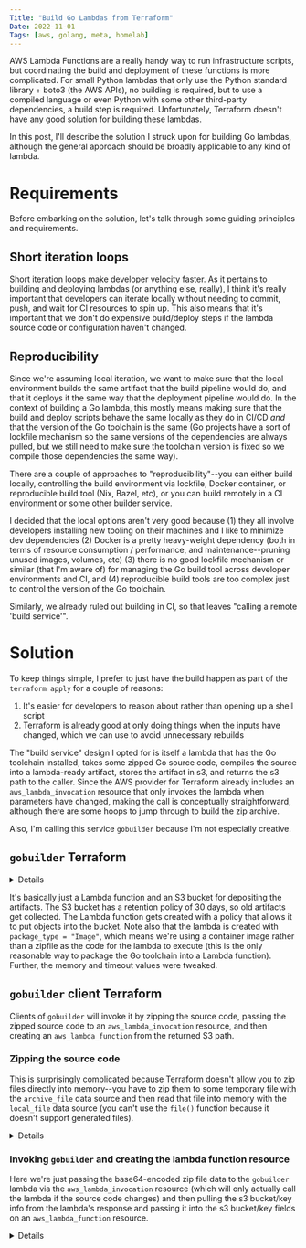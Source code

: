 ```yaml
---
Title: "Build Go Lambdas from Terraform"
Date: 2022-11-01
Tags: [aws, golang, meta, homelab]
---
```


AWS Lambda Functions are a really handy way to run infrastructure scripts, but
coordinating the build and deployment of these functions is more complicated.
For small Python lambdas that only use the Python standard library + boto3 (the
AWS APIs), no building is required, but to use a compiled language or even
Python with some other third-party dependencies, a build step is required.
Unfortunately, Terraform doesn't have any good solution for building these
lambdas.

In this post, I'll describe the solution I struck upon for building Go lambdas,
although the general approach should be broadly applicable to any kind of
lambda.

<!-- more -->

# Requirements

Before embarking on the solution, let's talk through some guiding principles
and requirements.

## Short iteration loops

Short iteration loops make developer velocity faster. As it pertains to
building and deploying lambdas (or anything else, really), I think it's
really important that developers can iterate locally without needing to commit,
push, and wait for CI resources to spin up. This also means that it's important
that we don't do expensive build/deploy steps if the lambda source code or
configuration haven't changed.

## Reproducibility

Since we're assuming local iteration, we want to make sure that the local
environment builds the same artifact that the build pipeline would do, and that
it deploys it the same way that the deployment pipeline would do. In the
context of building a Go lambda, this mostly means making sure that the build
and deploy scripts behave the same locally as they do in CI/CD *and* that the
version of the Go toolchain is the same (Go projects have a sort of lockfile
mechanism so the same versions of the dependencies are always pulled, but we
still need to make sure the toolchain version is fixed so we compile those
dependencies the same way).

There are a couple of approaches to "reproducibility"--you can either build
locally, controlling the build environment via lockfile, Docker container, or
reproducible build tool (Nix, Bazel, etc), or you can build remotely in a CI
environment or some other builder service.

I decided that the local options aren't very good because (1) they all involve
developers installing new tooling on their machines and I like to minimize dev
dependencies (2) Docker is a pretty heavy-weight dependency (both in terms of
resource consumption / performance, and maintenance--pruning unused images,
volumes, etc) (3) there is no good lockfile mechanism or similar (that I'm
aware of) for managing the Go build tool across developer environments and CI,
and (4) reproducible build tools are too complex just to control the version of
the Go toolchain.

Similarly, we already ruled out building in CI, so that leaves "calling a
remote 'build service'".

# Solution

To keep things simple, I prefer to just have the build happen as part of the
`terraform apply` for a couple of reasons:

1. It's easier for developers to reason about rather than opening up a shell
   script
2. Terraform is already good at only doing things when the inputs have changed,
   which we can use to avoid unnecessary rebuilds

The "build service" design I opted for is itself a lambda that has the Go
toolchain installed, takes some zipped Go source code, compiles the source into
a lambda-ready artifact, stores the artifact in s3, and returns the s3 path to
the caller. Since the AWS provider for Terraform already includes an
`aws_lambda_invocation` resource that only invokes the lambda when parameters
have changed, making the call is conceptually straightforward, although there
are some hoops to jump through to build the zip archive.

Also, I'm calling this service `gobuilder` because I'm not especially creative.

## `gobuilder` Terraform

<details>

```hcl
locals {
  bucket_prefix = "gobuilder"
  lambda_name   = "gobuilder"

  default_tags = { Application = "gobuilder" }
}

module "bucket" {
  source           = "../aws/s3/bucket"
  name             = var.bucket_name
  retention_policy = 30 # 30 days
  tags             = local.default_tags
}

module "lambda" {
  source = "../aws/lambda/function"

  name         = "gobuilder"
  tags         = local.default_tags
  image_uri    = "988080168334.dkr.ecr.us-east-2.amazonaws.com/gobuildlambda:latest"
  memory_size  = 2056
  package_type = "Image"
  timeout      = 120

  environment = {
    BUCKET        = module.bucket.bucket.id
    BUCKET_PREFIX = local.bucket_prefix
  }

  inline_policies = {
    s3-put-object = {
      Version = "2012-10-17"
      Statement = [
        {
          Action   = ["s3:PutObject"]
          Effect   = "Allow"
          Resource = "arn:aws:s3:::${var.bucket_name}/${local.bucket_prefix}/*"
        },
      ]
    }
  }
}
```

</details>

It's basically just a Lambda function and an S3 bucket for depositing the
artifacts. The S3 bucket has a retention policy of 30 days, so old artifacts
get collected. The Lambda function gets created with a policy that allows it
to put objects into the bucket. Note also that the lambda is created with
`package_type = "Image"`, which means we're using a container image rather than
a zipfile as the code for the lambda to execute (this is the only reasonable
way to package the Go toolchain into a Lambda function). Further, the memory
and timeout values were tweaked.

## `gobuilder` client Terraform

Clients of `gobuilder` will invoke it by zipping the source code, passing
the zipped source code to an `aws_lambda_invocation` resource, and then
creating an `aws_lambda_function` from the returned S3 path.

### Zipping the source code

This is surprisingly complicated because Terraform doesn't allow you to zip
files directly into memory--you have to zip them to some temporary file with
the `archive_file` data source and then read that file into memory with the
`local_file` data source (you can't use the `file()` function because it
doesn't support generated files).

<details>

```hcl
locals {
  archive_path       = "/tmp/archive.zip"
  compilation_result = jsondecode(aws_lambda_invocation.build.result)
}

data "archive_file" "lambda_source" {
  type = "zip"

  source {
    content  = file("${path.module}/go.mod")
    filename = "go.mod"
  }

  source {
    content  = file("${path.module}/go.sum")
    filename = "go.sum"
  }

  source {
    content  = file("${path.module}/main.go")
    filename = "main.go"
  }

  output_path = local.archive_path
}

# Read the local file deposited by data.archive_file.lambda_source. This is
# necessary because archive_file doesn't have an attribute containing the
# archive contents, and gobuilder expects the archive contents in the request
# payload.
data "local_file" "archive" {
  filename   = local.archive_path
  depends_on = [data.archive_file.lambda_source]
}

resource "aws_lambda_invocation" "build" {
  function_name = "gobuilder"
  input = jsonencode({
    name         = local.lambda_name
    architecture = "amd64"
    archive      = data.local_file.archive.content_base64
  })
}
```

</details>

### Invoking `gobuilder` and creating the lambda function resource

Here we're just passing the base64-encoded zip file data to the `gobuilder`
lambda via the `aws_lambda_invocation` resource (which will only actually call
the lambda if the source code changes) and then pulling the s3 bucket/key info
from the lambda's response and passing it into the s3 bucket/key fields on an
`aws_lambda_function` resource.

<details>

```hcl
resource "aws_lambda_invocation" "build" {
  function_name = "gobuilder"
  input = jsonencode({
    name         = local.lambda_name
    architecture = "amd64"
    archive      = data.local_file.archive.content_base64
  })
}

resource "aws_lambda_function" "target" {
  function_name = local.lambda_name
  handler       = "main"
  runtime       = "go1.x"
  s3_bucket     = local.compilation_result["bucket"]
  s3_key        = local.compilation_result["key"]
  timeout       = 10
  tags          = { Application = local.lambda_name }
  role          = aws_iam_role.target_role.arn
}
```

</details>
